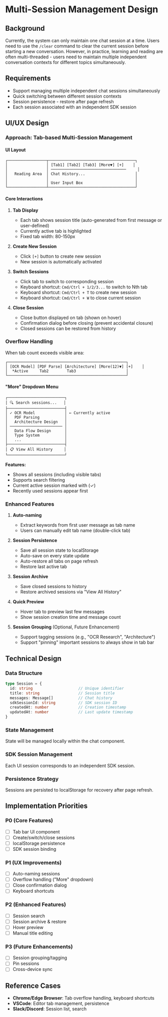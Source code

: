 # Multi-Session Management Design

## Background

Currently, the system can only maintain one chat session at a time. Users need to use the `/clear` command to clear the current session before starting a new conversation. However, in practice, learning and reading are often multi-threaded - users need to maintain multiple independent conversation contexts for different topics simultaneously.

## Requirements

- Support managing multiple independent chat sessions simultaneously
- Quick switching between different session contexts
- Session persistence - restore after page refresh
- Each session associated with an independent SDK session

## UI/UX Design

### Approach: Tab-based Multi-Session Management

#### UI Layout

```
┌─────────────────┬──────────────────────────────────────┐
│                 │ [Tab1] [Tab2] [Tab3] [More▼] [+]    │
│                 │ ─────────────────────────────────     │
│   Reading Area  │ Chat History...                      │
│                 │                                      │
│                 │ User Input Box                       │
└─────────────────┴──────────────────────────────────────┘
```

#### Core Interactions

1. **Tab Display**
   - Each tab shows session title (auto-generated from first message or user-defined)
   - Currently active tab is highlighted
   - Fixed tab width: 80-150px

2. **Create New Session**
   - Click `[+]` button to create new session
   - New session is automatically activated

3. **Switch Sessions**
   - Click tab to switch to corresponding session
   - Keyboard shortcut: `Cmd/Ctrl + 1/2/3...` to switch to Nth tab
   - Keyboard shortcut: `Cmd/Ctrl + T` to create new session
   - Keyboard shortcut: `Cmd/Ctrl + W` to close current session

4. **Close Session**
   - Close button displayed on tab (shown on hover)
   - Confirmation dialog before closing (prevent accidental closure)
   - Closed sessions can be restored from history

### Overflow Handling

When tab count exceeds visible area:

```
┌────────────────────────────────────────────────────┐
│ [OCR Model] [PDF Parse] [Architecture] [More(12)▼] [+]    │
│  *Active     Tab2        Tab3                      │
└────────────────────────────────────────────────────┘
```

#### "More" Dropdown Menu

```
┌─────────────────────────┐
│ 🔍 Search sessions...   │
├─────────────────────────┤
│ ✓ OCR Model             │ ← Currently active
│   PDF Parsing           │
│   Architecture Design   │
│ ─────────────────────── │
│   Data Flow Design      │
│   Type System           │
│   ...                   │
├─────────────────────────┤
│ 📋 View All History     │
└─────────────────────────┘
```

**Features:**
- Shows all sessions (including visible tabs)
- Supports search filtering
- Current active session marked with (✓)
- Recently used sessions appear first

### Enhanced Features

1. **Auto-naming**
   - Extract keywords from first user message as tab name
   - Users can manually edit tab name (double-click tab)

2. **Session Persistence**
   - Save all session state to localStorage
   - Auto-save on every state update
   - Auto-restore all tabs on page refresh
   - Restore last active tab

3. **Session Archive**
   - Save closed sessions to history
   - Restore archived sessions via "View All History"

4. **Quick Preview**
   - Hover tab to preview last few messages
   - Show session creation time and message count

5. **Session Grouping** (Optional, Future Enhancement)
   - Support tagging sessions (e.g., "OCR Research", "Architecture")
   - Support "pinning" important sessions to always show in tab bar

## Technical Design

### Data Structure

```typescript
type Session = {
  id: string                    // Unique identifier
  title: string                 // Session title
  messages: Message[]           // Chat history
  sdkSessionId: string          // SDK session ID
  createdAt: number             // Creation timestamp
  updatedAt: number             // Last update timestamp
}
```

### State Management

State will be managed locally within the chat component.

### SDK Session Management

Each UI session corresponds to an independent SDK session.

### Persistence Strategy

Sessions are persisted to localStorage for recovery after page refresh.

## Implementation Priorities

### P0 (Core Features)
- [ ] Tab bar UI component
- [ ] Create/switch/close sessions
- [ ] localStorage persistence
- [ ] SDK session binding

### P1 (UX Improvements)
- [ ] Auto-naming sessions
- [ ] Overflow handling ("More" dropdown)
- [ ] Close confirmation dialog
- [ ] Keyboard shortcuts

### P2 (Enhanced Features)
- [ ] Session search
- [ ] Session archive & restore
- [ ] Hover preview
- [ ] Manual title editing

### P3 (Future Enhancements)
- [ ] Session grouping/tagging
- [ ] Pin sessions
- [ ] Cross-device sync

## Reference Cases

- **Chrome/Edge Browser**: Tab overflow handling, keyboard shortcuts
- **VSCode**: Editor tab management, persistence
- **Slack/Discord**: Session list, search
